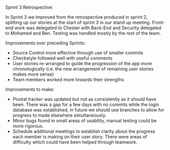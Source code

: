 Sprint 3 Retrospective:

In Sprint 3 we improved from the retrospective produced in sprint 2, splitting up our stories at the start of
sprint 3 in our stand up meeting. Front-end work was delegated to Chester with Back-End and Security delegated to
Mohamed and Ben. Testing was handled mostly by the rest of the team.

Improvements over preceding Sprints:
+ Source Control more effective through use of smaller commits
+ Checkstyle followed well with useful comments
+ User stories re-arranged to guide the progression of the app more chronologically
  (i.e. the new arrangement of remaining user stories makes more sense)
+ Team members worked more towards their strengths

Improvements to make:
- Pivotal tracker was updated but not as consistently as it should have been.
There was a gap for a few days with no commits while the login database was established,
in future we should use branches to allow for progress to made elsewhere simultaneously.
- Minor bugs found in small areas of usability, manual testing could be more rigorous.
- Schedule additional meetings to establish clarity about the progress each member is
making on their user story. There were areas of difficulty which could have been helped
through teamwork.
